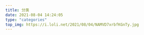 ```yaml
---
title: 分类
date: 2021-08-04 14:24:05
type: "categories"
top_img: https://i.loli.net/2021/08/04/NAMVD7xrbfKGnTy.jpg
---
```


